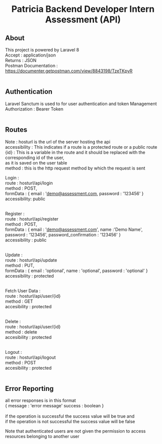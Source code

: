 <h1 align="center">Patricia Backend Developer Intern Assessment  (API)</h1>


## About 

This project is powered by Laravel 8 <br>
Accept : application/json<br>
Returns : JSON <br>
Postman Documentation :  https://documenter.getpostman.com/view/8843198/TzeTKpyR <br><br>

## Authentication

Laravel Sanctum is used to for user authentication and token Management<br>
Authorization : Bearer Token<br><br>

## Routes
Note : hosturl is the url of the server hosting the api <br>
accessibility : This indicates if a route is a protected route or a public route <br>
{id} : This is a variable in the route and it should be replaced with the corresponding id of the user, <br>
as it is saved on the user table<br>
method : this is the http request method by which the request is sent<br>

Login : <br>
    route : hosturl/api/login <br>
    method : POST,<br>
    formData : {
        email : 'demo@assessment.com,
        password : '123456'
    }<br>
    accessibility: public<br><br>

Register : <br>
    route : hosturl/api/register<br>
    method : POST,<br>
    formData : {
        email : 'demo@assessment.com',
        name :'Demo Name',
        password : '123456',
        password_confirmation : '123456'
    }<br>
    accessibility : public<br><br>

Update : <br>
    route : hosturl/api/update<br>
    method : PUT,<br>
    formData : {
        email : 'optional',
        name : 'optional',
        password : 'optional'
    }<br>
    accessibility : protected<br><br>

Fetch User Data : <br>
    route : hosturl/api/user/{id}<br>
    method : GET  <br>
    accesibility : protected<br><br>

Delete :<br>
    route : hosturl/api/user/{id}<br>
    method : delete<br>
    accesibility : protected<br><br>

Logout :<br>
    route : hosturl/api/logout<br>
    method : POST<br>
    accesibility : protected<br><br>

## Error Reporting<br>
all error responses is in this format<br>
{
    message : 'error message'
    success : boolean
}<br><br>
if the operation is successful the success value will be true and<br>
if the operation is not successful the success value will be false<br>

Note that authenticated users are not given the permission to access<br>
resources belonging to another user


